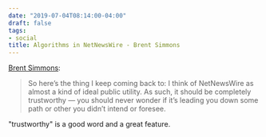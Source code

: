 ```yaml
---
date: "2019-07-04T08:14:00-04:00"
draft: false
tags:
- social
title: Algorithms in NetNewsWire - Brent Simmons
---
```


[Brent Simmons](https://inessential.com/2019/07/03/no%5Falgorithms%5Ffollow%5Fup):

> So here’s the thing I keep coming back to: I think of NetNewsWire as almost a kind of ideal public utility. As such, it should be completely trustworthy — you should never wonder if it’s leading you down some path or other you didn’t intend or foresee.

"trustworthy" is a good word and a great feature.
